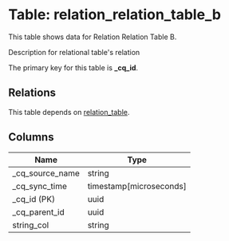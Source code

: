 # Table: relation_relation_table_b

This table shows data for Relation Relation Table B.

Description for relational table's relation

The primary key for this table is **_cq_id**.

## Relations

This table depends on [relation_table](relation_table.md).

## Columns

| Name          | Type          |
| ------------- | ------------- |
|_cq_source_name|string|
|_cq_sync_time|timestamp[microseconds]|
|_cq_id (PK)|uuid|
|_cq_parent_id|uuid|
|string_col|string|
